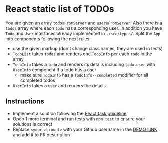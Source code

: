 # React static list of TODOs
You are given an array `todosFromServer` and `usersFromServer`. Also there is
a `todos` array where each `todo` has a corresponding user. In addition you
have `Todo` and `User` interfaces already implemented in `./src/types/`. Split
the `App` into components following the next rules:

- use the given markup (don't change class names, they are used in tests)
- `TodoList` takes `todos` and renders one `TodoInfo` per each `todo` in the array
- `TodoInfo` takes a `todo` and renders its details including `todo.user` with
  `UserInfo` component if a todo has a user
  - make sure `TodoInfo` has a `TodoInfo--completed` modifier for all completed todos
- `UserInfo` takes a `user` and renders the details

## Instructions
- Implement a solution following the [React task guideline](https://github.com/mate-academy/react_task-guideline#react-tasks-guideline)
- Open 1 more terminal and run tests with `npm test` to ensure your solutions is correct
- Replace `<your_account>` with your Github username in the [DEMO LINK](https://<your_account>.github.io/react_static-list-of-todos/) and add it to PR description
